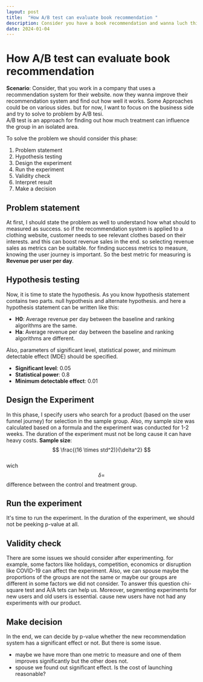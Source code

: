 ```yaml
---
layout: post
title:  "How A/B test can evaluate book recommendation "
description: Consider you have a book recommendation and wanna luch this on your business. How can you evaluate this system? One way is A/B testing. Regardless of any metric related to model accuracy.
date: 2024-01-04
---
```


# How A/B test can evaluate book recommendation
**Scenario**: Consider, that you work in a company that uses a recommendation system for their website. now they wanna improve their recommendation system and find out how well it works. Some Approaches could be on various sides. but for now, I want to focus on the business side and try to solve to problem by A/B tesi.  
A/B test is an approach for finding out how much treatment can influence the group in an isolated area.

To solve the problem we should consider this phase:
1. Problem statement
2. Hypothesis testing
3. Design the experiment
4. Run the experiment
5. Validity check
6. Interpret result
7. Make a decision



## Problem statement
At first, I should state the problem as well to understand how what should to measured as success. so if the recommendation system is applied to a clothing website, customer needs to see relevant clothes based on their interests. and this can boost revenue sales in the end. so selecting revenue sales as metrics can be suitable. for finding success metrics to measure, knowing the user journey is important. So the best metric for measuring is **Revenue per user per day**.


## Hypothesis testing
Now, it is time to state the hypothesis. As you know hypothesis statement contains two parts. null hypothesis and alternate hypothesis. and here a hypothesis statement can be written like this:
- **H0**: Average revenue per day between the baseline and ranking algorithms are the same.
- **Ha**: Average revenue per day between the baseline and ranking algorithms are different.

Also, parameters of significant level, statistical power, and minimum detectable effect (MDE) should be specified.
- **Significant level**: 0.05
- **Statistical power**: 0.8
- **Minimum detectable effect**: 0.01  


## Design the Experiment
In this phase, I specify users who search for a product (based on the user funnel journey) for selection in the sample group. Also, my sample size was calculated based on a formula and the experiment was conducted for 1-2 weeks. The duration of the experiment must not be long cause it can have heavy costs. 
**Sample size**: $$ \frac{(16 \times std^2)}{\delta^2} $$  
wich $$ \delta = $$ difference between the control and treatment group. 

## Run the experiment
It's time to run the experiment. In the duration of the experiment, we should not be peeking p-value at all.

## Validity check
There are some issues we should consider after experimenting. for example, some factors like holidays, competition, economics or disruption like COVID-19 can affect the experiment. Also, we can spouse maybe the proportions of the groups are not the same or maybe our groups are different in some factors we did not consider. To answer this question  chi-square test and A/A tets can help us. Moreover, segmenting experiments for new users and old users is essential. cause new users have not had any experiments with our product.

## Make decision
In the end, we can decide by p-value whether the new recommendation system has a significant effect or not. But there is some issue. 
- maybe we have more than one metric to measure and one of them improves significantly but the other does not.
- spouse we found out significant effect. Is the cost of launching reasonable?
